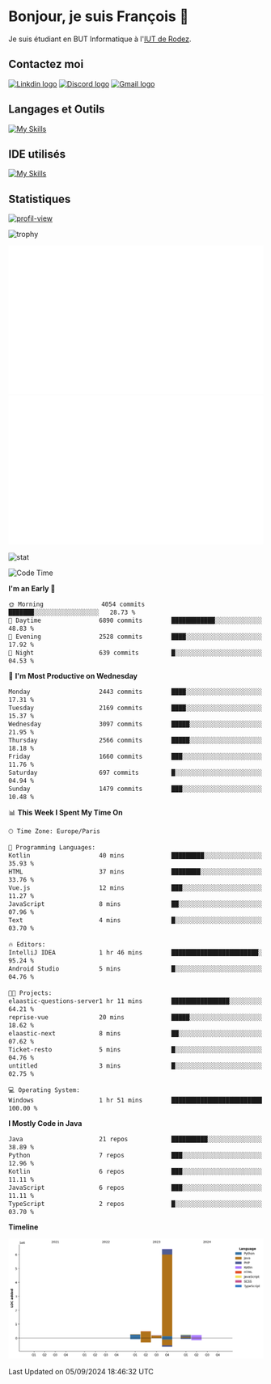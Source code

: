 # Bonjour, je suis François 👋

Je suis étudiant en BUT Informatique à l'[IUT de Rodez](https://iut-rodez.fr).

## Contactez moi

<p>
<a href="https://www.linkedin.com/in/fran%C3%A7ois-de-saint-palais-00985327a/" target="blank"><img src="https://img.shields.io/badge/LinkedIn-0077B5?style=for-the-badge&logo=linkedin&logoColor=white" alt="Linkdin logo"/></a>
<a href="https://discord.gg/francis389" target="blank"><img src="https://img.shields.io/badge/Discord-7289DA?style=for-the-badge&logo=discord&logoColor=white" alt="Discord logo" /></a>
<a href="mailto:francois-sp@gmx.fr" target="blank"><img src="https://img.shields.io/badge/Gmail-D14836?style=for-the-badge&logo=gmail&logoColor=white" alt="Gmail logo"/></a> 
</p>

## Langages et Outils

[![My Skills](https://skillicons.dev/icons?i=java,py,kotlin,spring,git,html,css,sass,svelte,vue,angular,react,bootstrap,ts,jquery,js,php,mysql,sqlite,grafana,linux,windows,figma,postman)](https://skillicons.dev)

## IDE utilisés

[![My Skills](https://skillicons.dev/icons?i=idea,phpstorm,pycharm,androidstudio,vscode,webstorm,eclipse)](https://skillicons.dev)

## Statistiques

[![profil-view](https://komarev.com/ghpvc/?username=francois389&label=Profile%20views&color=0e75b6&style=flat)](https://github.com/ryo-ma/github-profile-trophy)

![trophy](https://github-profile-trophy.vercel.app/?username=Francois389&theme=onedark&column=-1)

![top-lang](https://raw.githubusercontent.com/Francois389/github-stat/master/generated/languages.svg#gh-dark-mode-only)
![](https://raw.githubusercontent.com/Francois389/github-stat/master/generated/overview.svg#gh-dark-mode-only)

![stat](https://github-readme-stats.vercel.app/api?username=francois389&show_icons=true&locale=fr&theme=onedark)

<!--START_SECTION:waka-->
![Code Time](http://img.shields.io/badge/Code%20Time-300%20hrs%2031%20mins-blue)

**I'm an Early 🐤** 

```text
🌞 Morning                4054 commits        ███████░░░░░░░░░░░░░░░░░░   28.73 % 
🌆 Daytime                6890 commits        ████████████░░░░░░░░░░░░░   48.83 % 
🌃 Evening                2528 commits        ████░░░░░░░░░░░░░░░░░░░░░   17.92 % 
🌙 Night                  639 commits         █░░░░░░░░░░░░░░░░░░░░░░░░   04.53 % 
```
📅 **I'm Most Productive on Wednesday** 

```text
Monday                   2443 commits        ████░░░░░░░░░░░░░░░░░░░░░   17.31 % 
Tuesday                  2169 commits        ████░░░░░░░░░░░░░░░░░░░░░   15.37 % 
Wednesday                3097 commits        █████░░░░░░░░░░░░░░░░░░░░   21.95 % 
Thursday                 2566 commits        █████░░░░░░░░░░░░░░░░░░░░   18.18 % 
Friday                   1660 commits        ███░░░░░░░░░░░░░░░░░░░░░░   11.76 % 
Saturday                 697 commits         █░░░░░░░░░░░░░░░░░░░░░░░░   04.94 % 
Sunday                   1479 commits        ███░░░░░░░░░░░░░░░░░░░░░░   10.48 % 
```


📊 **This Week I Spent My Time On** 

```text
🕑︎ Time Zone: Europe/Paris

💬 Programming Languages: 
Kotlin                   40 mins             █████████░░░░░░░░░░░░░░░░   35.93 % 
HTML                     37 mins             ████████░░░░░░░░░░░░░░░░░   33.76 % 
Vue.js                   12 mins             ███░░░░░░░░░░░░░░░░░░░░░░   11.27 % 
JavaScript               8 mins              ██░░░░░░░░░░░░░░░░░░░░░░░   07.96 % 
Text                     4 mins              █░░░░░░░░░░░░░░░░░░░░░░░░   03.70 % 

🔥 Editors: 
IntelliJ IDEA            1 hr 46 mins        ████████████████████████░   95.24 % 
Android Studio           5 mins              █░░░░░░░░░░░░░░░░░░░░░░░░   04.76 % 

🐱‍💻 Projects: 
elaastic-questions-server1 hr 11 mins        ████████████████░░░░░░░░░   64.21 % 
reprise-vue              20 mins             █████░░░░░░░░░░░░░░░░░░░░   18.62 % 
elaastic-next            8 mins              ██░░░░░░░░░░░░░░░░░░░░░░░   07.62 % 
Ticket-resto             5 mins              █░░░░░░░░░░░░░░░░░░░░░░░░   04.76 % 
untitled                 3 mins              █░░░░░░░░░░░░░░░░░░░░░░░░   02.75 % 

💻 Operating System: 
Windows                  1 hr 51 mins        █████████████████████████   100.00 % 
```

**I Mostly Code in Java** 

```text
Java                     21 repos            ██████████░░░░░░░░░░░░░░░   38.89 % 
Python                   7 repos             ███░░░░░░░░░░░░░░░░░░░░░░   12.96 % 
Kotlin                   6 repos             ███░░░░░░░░░░░░░░░░░░░░░░   11.11 % 
JavaScript               6 repos             ███░░░░░░░░░░░░░░░░░░░░░░   11.11 % 
TypeScript               2 repos             █░░░░░░░░░░░░░░░░░░░░░░░░   03.70 % 
```



**Timeline**

![Lines of Code chart](https://raw.githubusercontent.com/Francois389/Francois389/main/assets/bar_graph.png)


 Last Updated on 05/09/2024 18:46:32 UTC
<!--END_SECTION:waka-->
